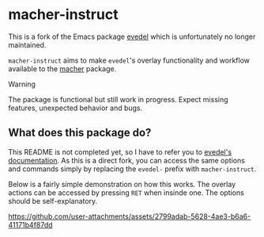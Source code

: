 # macher-instruct

This is a fork of the Emacs package
[evedel](https://github.com/daedsidog/evedel) which is unfortunately no longer
maintained.

`macher-instruct` aims to make `evedel`'s overlay functionality and workflow
available to the [macher](https://github.com/kmontag/macher) package.

> [!WARNING]  
> The package is functional but still work in progress. Expect missing features, unexpected behavior and bugs.

## What does this package do?

This README is not completed yet, so I have to refer you to [evedel's documentation](https://github.com/daedsidog/evedel). 
As this is a direct fork, you can access the same options and commands simply by replacing the `evedel-` prefix with `macher-instruct`.

Below is a fairly simple demonstration on how this works. The overlay actions can be accessed by pressing `RET` when insinde one. 
The options should be self-explanatory.

https://github.com/user-attachments/assets/2799adab-5628-4ae3-b6a6-41171b4f87dd

